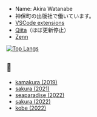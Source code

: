 + Name: Akira Watanabe
+ 神保町の出版社で働いています。
+ [VSCode extensions](https://marketplace.visualstudio.com/publishers/awtnb)
+ [Qiita](https://qiita.com/AWtnb)（ほぼ更新停止）
+ [Zenn](https://zenn.dev/awtnb)

[![Top Langs](https://github-readme-stats.vercel.app/api/top-langs/?username=AWtnb&layout=compact&theme=bear)](https://github.com/AWtnb/)

##  📸

+ [kamakura (2019)](https://awtnb-album-2019-kamakura.netlify.app/)
+ [sakura (2021)](https://awtnb-album-2021-sakura.netlify.app/)
+ [seaparadise (2022)](https://awtnb-album-2022-03-seaparadise.netlify.app/)
+ [sakura (2022)](https://awtnb-album-2022-04-sakura.netlify.app/)
+ [kobe (2022)](https://awtnb-album-2022-09-kobe.netlify.app/)

